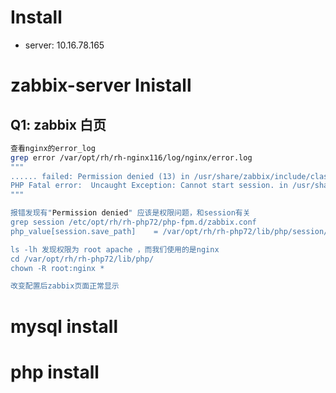 # Install 

- server: 10.16.78.165

zabbix-server Inistall
======================

## Q1: zabbix 白页
```sh
查看nginx的error_log
grep error /var/opt/rh/rh-nginx116/log/nginx/error.log
"""
...... failed: Permission denied (13) in /usr/share/zabbix/include/classes/core/CSession.php on line 45
PHP Fatal error:  Uncaught Exception: Cannot start session. in /usr/share/zabbix/include/classes/core/CSession.php:46 "
"""

报错发现有"Permission denied" 应该是权限问题，和session有关
grep session /etc/opt/rh/rh-php72/php-fpm.d/zabbix.conf 
php_value[session.save_path]    = /var/opt/rh/rh-php72/lib/php/session/

ls -lh 发现权限为 root apache ，而我们使用的是nginx
cd /var/opt/rh/rh-php72/lib/php/
chown -R root:nginx * 

改变配置后zabbix页面正常显示

```


mysql install
=============


php install
===========



